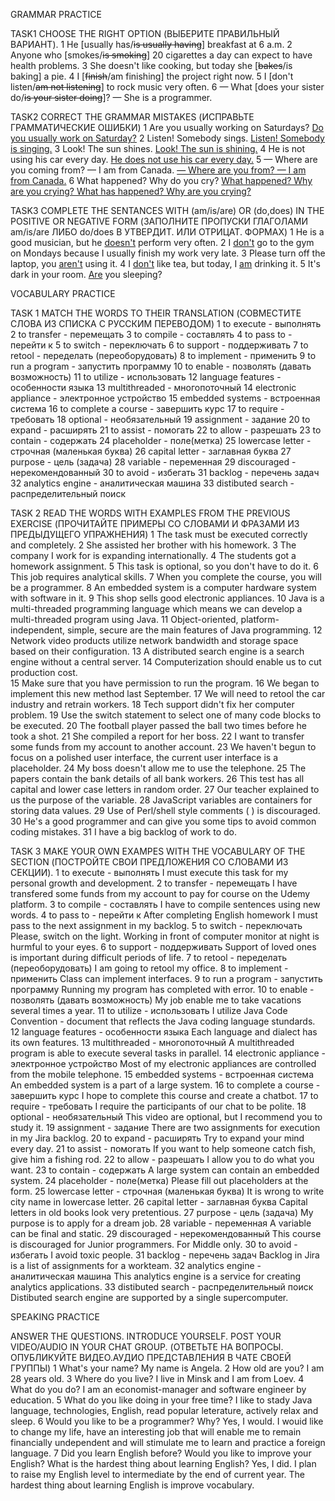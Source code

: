 GRAMMAR PRACTICE

TASK1
CHOOSE THE RIGHT OPTION (ВЫБЕРИТЕ ПРАВИЛЬНЫЙ ВАРИАНТ).
1 He [usually has/~~is usually having~~] breakfast at 6 a.m.
2 Anyone who [smokes/~~is smoking~~] 20 cigarettes a day can expect to have health problems.
3 She doesn't like cooking, but today she [~~bakes~~/is baking] a pie.
4 I [~~finish~~/am finishing] the project right now.
5 I [don't listen/~~am not listening~~] to rock music very often.
6  — What [does your sister do/~~is your sister doing~~]?
— She is a programmer.

TASK2
CORRECT THE GRAMMAR MISTAKES (ИСПРАВЬТЕ ГРАММАТИЧЕСКИЕ ОШИБКИ)
1 Are you usually working on Saturdays?
  <ins>Do you usually work on Saturday?</ins>
2 Listen! Somebody sings.
  <ins>Listen! Somebody is singing.</ins>
3 Look! The sun shines.
  <ins>Look! The sun is shining.</ins>
4 He is not using his car every day.
  <ins>He does not use his car every day.</ins>
5 — Where are you coming from?
— I am from Canada.
 <ins> — Where are you from?
— I am from Canada.</ins>
6 What happened? Why do you cry?
  <ins>What happened? Why are you crying?
  What has happened? Why are you crying?</ins>

TASK3
COMPLETE THE SENTANCES WITH (am/is/are) OR (do,does) IN THE POSITIVE OR NEGATIVE FORM (ЗАПОЛНИТЕ ПРОПУСКИ ГЛАГОЛАМИ am/is/are ЛИБО do/does В УТВЕРДИТ. ИЛИ ОТРИЦАТ. ФОРМАХ)
1 He is a good musician, but he <ins>doesn't</ins> perform very often.
2 I <ins>don't</ins> go to the gym on Mondays because I usually finish my work very late.
3 Please turn off the laptop, you <ins>aren't</ins> using it.
4 I <ins>don't</ins> like tea, but today, I <ins>am</ins> drinking it.
5 It's dark in your room. <ins>Are</ins> you sleeping?


VOCABULARY PRACTICE

TASK 1
MATCH THE WORDS TO THEIR TRANSLATION (СОВМЕСТИТЕ СЛОВА ИЗ СПИСКА С РУССКИМ ПЕРЕВОДОМ)
1 to execute  - выполнять
2 to transfer - перемещать
3 to compile - составлять
4 to pass to - перейти к
5 to switch - переключать
6 to support - поддерживать
7 to retool - переделать (переоборудовать)
8 to implement - применить
9 to run a program - запустить программу
10 to enable -  позволять (давать возможность)
11 to utilize - использовать
12 language features - особенности языка
13 multithreaded - многопоточный
14 electronic appliance - электронное устройство
15 embedded systems - встроенная система
16 to complete a course - завершить курс
17 to require - требовать
18 optional - необязательный
19 assignment - задание
20 to expand - расширять
21 to assist - помогать
22 to allow - разрешать
23 to contain - содержать
24 placeholder - поле(метка)
25 lowercase letter - строчная (маленькая буква)
26 capital letter - заглавная буква
27 purpose - цель (задача) 
28 variable - переменная
29 discouraged - нерекомендованный
30 to avoid - избегать
31 backlog - перечень задач
32 analytics engine - аналитическая машина
33 distibuted search - распределительный поиск  


TASK 2
READ THE WORDS WITH EXAMPLES FROM THE PREVIOUS EXERCISE (ПРОЧИТАЙТЕ ПРИМЕРЫ СО СЛОВАМИ И ФРАЗАМИ ИЗ ПРЕДЫДУЩЕГО УПРАЖНЕНИЯ) 
1 The task must be executed correctly and completely. 
2 She assisted her brother with his homework. 
3 The company I work for is expanding internationally.
4 The students got a homework assignment.
5 This task is optional, so you don't have to do it. 
6 This job requires analytical skills.
7 When you complete the course, you will be a programmer. 
8 An embedded system is a computer hardware system with software in it.
9 This shop sells good electronic appliances. 
10 Java is a multi-threaded programming language which means we can develop a multi-threaded program using Java.
11 Object-oriented, platform-independent, simple, secure are the main features of Java programming. 
12 Network video products utilize network bandwidth and storage space based on their configuration. 
13  A distributed search engine is a search engine without a central server.
14 Computerization should enable us to cut production cost.  
15 Make sure that you have permission to run the program. 
16 We began to implement this new method last September.
17  We will need to retool the car industry and retrain workers. 
18 Tech support didn't fix her computer problem.
19 Use the switch statement to select one of many code blocks to be executed.
20 The football player passed the ball two times before he took a shot. 
21 She compiled a report for her boss. 
22 I want to transfer some funds from my account to another account.
23 We haven't begun to focus on a polished user interface, the current user interface is a placeholder.
24 My boss doesn't allow me to use the telephone.
25 The papers contain the bank details of all bank workers.
26 This test has all capital and lower case letters in random order.
27 Our teacher explained to us the purpose of the variable. 
28 JavaScript variables are containers for storing data values.
29 Use of Perl/shell style comments ( ) is discouraged.
30 He's a good programmer and can give you some tips to avoid common coding mistakes. 
31 I have a big backlog of work to do.

TASK 3
MAKE YOUR OWN EXAMPES WITH THE VOCABULARY OF THE SECTION (ПОСТРОЙТЕ СВОИ ПРЕДЛОЖЕНИЯ СО СЛОВАМИ ИЗ СЕКЦИИ). 
1 to execute  - выполнять
I must execute this task for my personal growth and development.
2 to transfer - перемещать
I have transfered some funds from my account to pay for course on the Udemy platform.
3 to compile - составлять
I have to compile sentences using new words.
4 to pass to - перейти к
After completing English homework I must pass to the next assignment in my backlog.
5 to switch - переключать
Please, switch on the light. Working in front of computer monitor at night is hurmful to your eyes.
6 to support - поддерживать
Support of loved ones is important during difficult periods of life.
7 to retool - переделать (переоборудовать)
I am going to retool my office.
8 to implement - применить
Class can implement interfaces.
9 to run a program - запустить программу
Running my program has completed with error.
10 to enable -  позволять (давать возможность)
My job enable me to take vacations several times a year.
11 to utilize - использовать
I utilize Java Code Convention - document that reflects the Java coding language stundards.
12 language features - особенности языка
Each language and dialect has its own features.
13 multithreaded - многопоточный
A multithreaded program is able to execute several tasks in parallel.
14 electronic appliance - электронное устройство
Most of my electronic appliances are controlled from the mobile telephone.
15 embedded systems - встроенная система
An embedded system is a part of a large system.
16 to complete a course - завершить курс
I hope to complete this course and create a chatbot.
17 to require - требовать
I require the participants of our chat to be polite.
18 optional - необязательный
This video are optional, but I recommend you to study it.
19 assignment - задание
There are two assignments for execution in my Jira backlog.
20 to expand - расширять
Try to expand your mind every day.
21 to assist - помогать
If you want to help someone catch fish, give him a fishing rod.
22 to allow - разрешать
I allow you to do what you want.
23 to contain - содержать
A large system can contain an embedded system.
24 placeholder - поле(метка)
Please fill out placeholders at the form.
25 lowercase letter - строчная (маленькая буква)
It is wrong to write city name in lowercase letter.
26 capital letter - заглавная буква
Capital letters in old books look very pretentious.
27 purpose - цель (задача) 
My purpose is to apply for a dream job.
28 variable - переменная
A variable can be final and static.
29 discouraged - нерекомендованный
This course is discouraged for Junior programmers. For Middle only.
30 to avoid - избегать
I avoid toxic people.
31 backlog - перечень задач
Backlog in Jira is a list of assignments for a workteam.
32 analytics engine - аналитическая машина
This analytics engine is a service for creating analytics applications.
33 distibuted search - распределительный поиск 
Distibuted search engine are supported by a single supercomputer.


SPEAKING PRACTICE

ANSWER THE QUESTIONS. INTRODUCE YOURSELF. POST YOUR VIDEO/AUDIO IN YOUR CHAT GROUP. (ОТВЕТЬТЕ НА ВОПРОСЫ. ОПУБЛИКУЙТЕ ВИДЕО.АУДИО ПРЕДСТАВЛЕНИЯ В ЧАТЕ СВОЕЙ ГРУППЫ)
1 What's your name? 
My name is Angela.
2 How old are you? 
I am 28 years old.
3 Where do you live?
I live in Minsk and I am from Loev.
4 What do you do?
I am an economist-manager and software engineer by education.
5 What do you like doing in your free time?
I like to stady Java language, technologies, English, read popular leterature, actively relax and sleep.
6 Would you like to be a programmer? Why?
Yes, I would. I wouid like to change my life, have an interesting job that will enable me to remain financially undependent and will stimulate me to learn and practice a foreign language.
7 Did you learn English before? Would you like to improve your English? What is the hardest thing about learning English?
Yes, I did. I plan to raise my English level to intermediate by the end of current year. The hardest thing about learning English is improve vocabulary.
